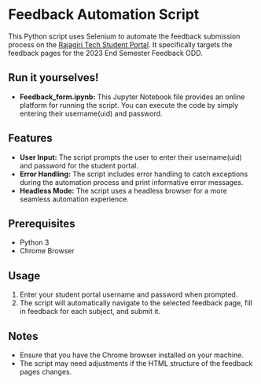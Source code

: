 # Feedback Automation Script

This Python script uses Selenium to automate the feedback submission process on the [Rajagiri Tech Student Portal](https://www.rajagiritech.ac.in/stud/ktu/student/). It specifically targets the feedback pages for the 2023 End Semester Feedback ODD.

## Run it yourselves!

- **Feedback_form.ipynb:** This Jupyter Notebook file provides an online platform for running the script. You can execute the code by simply entering their username(uid) and password.

## Features

- **User Input:** The script prompts the user to enter their username(uid) and password for the student portal.
- **Error Handling:** The script includes error handling to catch exceptions during the automation process and print informative error messages.
- **Headless Mode:** The script uses a headless browser for a more seamless automation experience.

## Prerequisites

- Python 3
- Chrome Browser

## Usage

1. Enter your student portal username and password when prompted.
2. The script will automatically navigate to the selected feedback page, fill in feedback for each subject, and submit it.

## Notes

- Ensure that you have the Chrome browser installed on your machine.
- The script may need adjustments if the HTML structure of the feedback pages changes.
